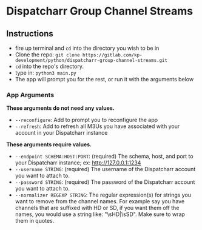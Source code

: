 # Dispatcharr Group Channel Streams

## Instructions

* fire up terminal and `cd` into the directory you wish to be in
* Clone the repo: `git clone https://gitlab.com/kp-development/python/dispatcharr-group-channel-streams.git`
* `cd` into the repo's directory.
* type in: `python3 main.py`
* The app will prompt you for the rest, or run it with the arguments below

### App Arguments

**These arguments do not need any values.**

* `--reconfigure`: Add to prompt you to reconfigure the app
* `--refresh`: Add to refresh all M3Us you have associated with your account in your Dispatcharr instance

**These arguments require values.**

* `--endpoint SCHEMA:HOST:PORT`: (required) The schema, host, and port to your Dispatcharr instance; ex: http://127.0.0.1:1234
* `--username STRING`: (required) The username of the Dispatcharr account you want to attach to.
* `--password STRING`: (required) The password of the Dispatcharr account you want to attach to.
* `--normalizer REGEXP STRING`: The regular expression(s) for strings you want to remove from the channel names. For example say you have channels that are suffixed with HD or SD, if you want them off the names, you would use a string like: "\sHD|\sSD".  Make sure to wrap them in quotes.
